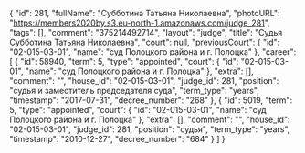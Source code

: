 {
    "id": 281,
    "fullName": "Субботина Татьяна Николаевна",
    "photoURL": "https://members2020by.s3.eu-north-1.amazonaws.com/judge_281",
    "tags": [],
    "comment": "375214492714",
    "layout": "judge",
    "title": "Судья Субботина Татьяна Николаевна",
    "court": null,
    "previousCourt": {
        "id": "02-015-03-01",
        "name": "суд Полоцкого района и г. Полоцка"
    },
    "career": [
        {
            "id": 58940,
            "term": 5,
            "type": "appointed",
            "court": {
                "id": "02-015-03-01",
                "name": "суд Полоцкого района и г. Полоцка"
            },
            "extra": [],
            "comment": "",
            "house_id": "02-015-03-01",
            "judge_id": 281,
            "position": "судья и заместитель председателя суда",
            "term_type": "years",
            "timestamp": "2017-07-31",
            "decree_number": "268"
        },
        {
            "id": 5019,
            "term": 5,
            "type": "appointed",
            "court": {
                "id": "02-015-03-01",
                "name": "суд Полоцкого района и г. Полоцка"
            },
            "extra": [],
            "comment": "",
            "house_id": "02-015-03-01",
            "judge_id": 281,
            "position": "судья",
            "term_type": "years",
            "timestamp": "2010-12-27",
            "decree_number": "684"
        }
    ]
}